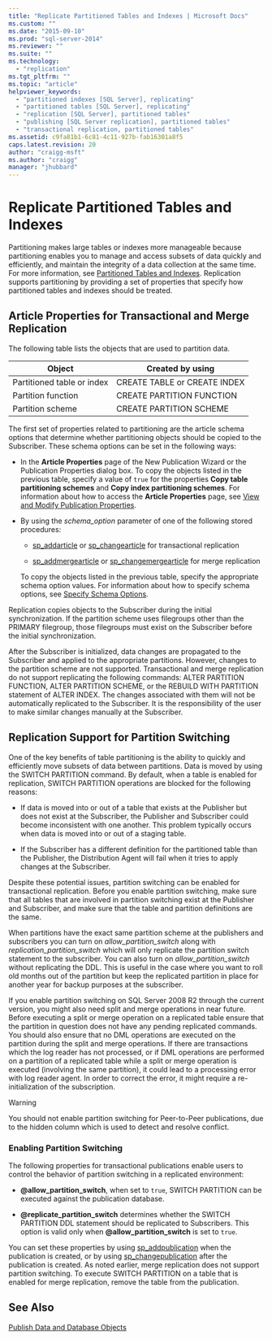 ```yaml
---
title: "Replicate Partitioned Tables and Indexes | Microsoft Docs"
ms.custom: ""
ms.date: "2015-09-10"
ms.prod: "sql-server-2014"
ms.reviewer: ""
ms.suite: ""
ms.technology: 
  - "replication"
ms.tgt_pltfrm: ""
ms.topic: "article"
helpviewer_keywords: 
  - "partitioned indexes [SQL Server], replicating"
  - "partitioned tables [SQL Server], replicating"
  - "replication [SQL Server], partitioned tables"
  - "publishing [SQL Server replication], partitioned tables"
  - "transactional replication, partitioned tables"
ms.assetid: c9fa81b1-6c81-4c11-927b-fab16301a8f5
caps.latest.revision: 20
author: "craigg-msft"
ms.author: "craigg"
manager: "jhubbard"
---
```

# Replicate Partitioned Tables and Indexes
  Partitioning makes large tables or indexes more manageable because partitioning enables you to manage and access subsets of data quickly and efficiently, and maintain the integrity of a data collection at the same time. For more information, see [Partitioned Tables and Indexes](../../../database-engine/indexes.md). Replication supports partitioning by providing a set of properties that specify how partitioned tables and indexes should be treated.  
  
## Article Properties for Transactional and Merge Replication  
 The following table lists the objects that are used to partition data.  
  
|Object|Created by using|  
|------------|----------------------|  
|Partitioned table or index|CREATE TABLE or CREATE INDEX|  
|Partition function|CREATE PARTITION FUNCTION|  
|Partition scheme|CREATE PARTITION SCHEME|  
  
 The first set of properties related to partitioning are the article schema options that determine whether partitioning objects should be copied to the Subscriber. These schema options can be set in the following ways:  
  
-   In the **Article Properties** page of the New Publication Wizard or the Publication Properties dialog box. To copy the objects listed in the previous table, specify a value of `true` for the properties **Copy table partitioning schemes** and **Copy index partitioning schemes**. For information about how to access the **Article Properties** page, see [View and Modify Publication Properties](view-and-modify-publication-properties.md).  
  
-   By using the *schema_option* parameter of one of the following stored procedures:  
  
    -   [sp_addarticle](~/relational-databases/system-stored-procedures/sp-addarticle-transact-sql.md) or [sp_changearticle](~/relational-databases/system-stored-procedures/sp-changearticle-transact-sql.md) for transactional replication  
  
    -   [sp_addmergearticle](~/relational-databases/system-stored-procedures/sp-addmergearticle-transact-sql.md) or [sp_changemergearticle](~/relational-databases/system-stored-procedures/sp-changemergearticle-transact-sql.md) for merge replication  
  
     To copy the objects listed in the previous table, specify the appropriate schema option values. For information about how to specify schema options, see [Specify Schema Options](specify-schema-options.md).  
  
 Replication copies objects to the Subscriber during the initial synchronization. If the partition scheme uses filegroups other than the PRIMARY filegroup, those filegroups must exist on the Subscriber before the initial synchronization.  
  
 After the Subscriber is initialized, data changes are propagated to the Subscriber and applied to the appropriate partitions. However, changes to the partition scheme are not supported. Transactional and merge replication do not support replicating the following commands: ALTER PARTITION FUNCTION, ALTER PARTITION SCHEME, or the REBUILD WITH PARTITION statement of ALTER INDEX.  The changes associated with them will not be automatically replicated to the Subscriber. It is the responsibility of the user to make similar changes manually at the Subscriber.  
  
## Replication Support for Partition Switching  
 One of the key benefits of table partitioning is the ability to quickly and efficiently move subsets of data between partitions. Data is moved by using the SWITCH PARTITION command. By default, when a table is enabled for replication, SWITCH PARTITION operations are blocked for the following reasons:  
  
-   If data is moved into or out of a table that exists at the Publisher but does not exist at the Subscriber, the Publisher and Subscriber could become inconsistent with one another. This problem typically occurs when data is moved into or out of a staging table.  
  
-   If the Subscriber has a different definition for the partitioned table than the Publisher, the Distribution Agent will fail when it tries to apply changes at the Subscriber.  
  
 Despite these potential issues, partition switching can be enabled for transactional replication. Before you enable partition switching, make sure that all tables that are involved in partition switching exist at the Publisher and Subscriber, and make sure that the table and partition definitions are the same.  
  
 When partitions have the exact same partition scheme at the publishers and subscribers you can turn on *allow_partition_switch* along with *replication_partition_switch* which will only replicate the partition switch statement to the subscriber. You can also turn on *allow_partition_switch* without replicating the DDL. This is useful in the case where you want to roll old months out of the partition but keep the replicated partition in place for another year for backup purposes at the subscriber.  
  
 If you enable partition switching on SQL Server 2008 R2 through the current version, you might also need split and merge operations in near future. Before executing a split or merge operation on a replicated table ensure that the partition in question does not have any pending replicated commands. You should also ensure that no DML operations are executed on the partition during the split and merge operations. If there are transactions which the log reader has not processed, or if DML operations are performed on a partition of a replicated table while a split or merge operation is executed (involving the same partition), it could lead to a processing error with log reader agent. In order to correct the error, it might require a re-initialization of the subscription.  
  
> [!WARNING]  
>  You should not enable partition switching for Peer-to-Peer publications, due to the hidden column which is used to detect and resolve conflict.  
  
### Enabling Partition Switching  
 The following properties for transactional publications enable users to control the behavior of partition switching in a replicated environment:  
  
-   **@allow_partition_switch**, when set to `true`, SWITCH PARTITION can be executed against the publication database.  
  
-   **@replicate_partition_switch** determines whether the SWITCH PARTITION DDL statement should be replicated to Subscribers. This option is valid only when **@allow_partition_switch** is set to `true`.  
  
 You can set these properties by using [sp_addpublication](~/relational-databases/system-stored-procedures/sp-addpublication-transact-sql.md) when the publication is created, or by using [sp_changepublication](~/relational-databases/system-stored-procedures/sp-changepublication-transact-sql.md) after the publication is created. As noted earlier, merge replication does not support partition switching. To execute SWITCH PARTITION on a table that is enabled for merge replication, remove the table from the publication.  
  
## See Also  
 [Publish Data and Database Objects](publish-data-and-database-objects.md)  
  
  